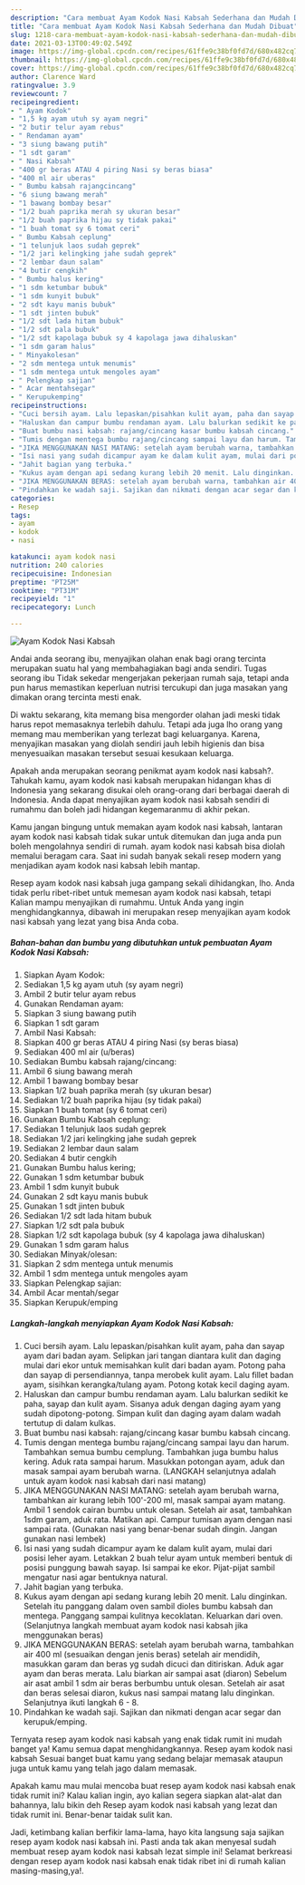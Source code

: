 ```yaml
---
description: "Cara membuat Ayam Kodok Nasi Kabsah Sederhana dan Mudah Dibuat"
title: "Cara membuat Ayam Kodok Nasi Kabsah Sederhana dan Mudah Dibuat"
slug: 1218-cara-membuat-ayam-kodok-nasi-kabsah-sederhana-dan-mudah-dibuat
date: 2021-03-13T00:49:02.549Z
image: https://img-global.cpcdn.com/recipes/61ffe9c38bf0fd7d/680x482cq70/ayam-kodok-nasi-kabsah-foto-resep-utama.jpg
thumbnail: https://img-global.cpcdn.com/recipes/61ffe9c38bf0fd7d/680x482cq70/ayam-kodok-nasi-kabsah-foto-resep-utama.jpg
cover: https://img-global.cpcdn.com/recipes/61ffe9c38bf0fd7d/680x482cq70/ayam-kodok-nasi-kabsah-foto-resep-utama.jpg
author: Clarence Ward
ratingvalue: 3.9
reviewcount: 7
recipeingredient:
- " Ayam Kodok"
- "1,5 kg ayam utuh sy ayam negri"
- "2 butir telur ayam rebus"
- " Rendaman ayam"
- "3 siung bawang putih"
- "1 sdt garam"
- " Nasi Kabsah"
- "400 gr beras ATAU 4 piring Nasi sy beras biasa"
- "400 ml air uberas"
- " Bumbu kabsah rajangcincang"
- "6 siung bawang merah"
- "1 bawang bombay besar"
- "1/2 buah paprika merah sy ukuran besar"
- "1/2 buah paprika hijau sy tidak pakai"
- "1 buah tomat sy 6 tomat ceri"
- " Bumbu Kabsah ceplung"
- "1 telunjuk laos sudah geprek"
- "1/2 jari kelingking jahe sudah geprek"
- "2 lembar daun salam"
- "4 butir cengkih"
- " Bumbu halus kering"
- "1 sdm ketumbar bubuk"
- "1 sdm kunyit bubuk"
- "2 sdt kayu manis bubuk"
- "1 sdt jinten bubuk"
- "1/2 sdt lada hitam bubuk"
- "1/2 sdt pala bubuk"
- "1/2 sdt kapolaga bubuk sy 4 kapolaga jawa dihaluskan"
- "1 sdm garam halus"
- " Minyakolesan"
- "2 sdm mentega untuk menumis"
- "1 sdm mentega untuk mengoles ayam"
- " Pelengkap sajian"
- " Acar mentahsegar"
- " Kerupukemping"
recipeinstructions:
- "Cuci bersih ayam. Lalu lepaskan/pisahkan kulit ayam, paha dan sayap ayam dari badan ayam. Selipkan jari tangan diantara kulit dan daging mulai dari ekor untuk memisahkan kulit dari badan ayam. Potong paha dan sayap di persendiannya, tanpa merobek kulit ayam. Lalu fillet badan ayam, sisihkan kerangka/tulang ayam. Potong kotak kecil daging ayam."
- "Haluskan dan campur bumbu rendaman ayam. Lalu balurkan sedikit ke paha, sayap dan kulit ayam. Sisanya aduk dengan daging ayam yang sudah dipotong-potong. Simpan kulit dan daging ayam dalam wadah tertutup di dalam kulkas."
- "Buat bumbu nasi kabsah: rajang/cincang kasar bumbu kabsah cincang."
- "Tumis dengan mentega bumbu rajang/cincang sampai layu dan harum. Tambahkan semua bumbu cemplung. Tambahkan juga bumbu halus kering. Aduk rata sampai harum. Masukkan potongan ayam, aduk dan masak sampai ayam berubah warna. (LANGKAH selanjutnya adalah untuk ayam kodok nasi kabsah dari nasi matang)"
- "JIKA MENGGUNAKAN NASI MATANG: setelah ayam berubah warna, tambahkan air kurang lebih 100&#39;-200 ml, masak sampai ayam matang. Ambil 1 sendok cairan bumbu untuk olesan. Setelah air asat, tambahkan 1sdm garam, aduk rata. Matikan api. Campur tumisan ayam dengan nasi sampai rata. (Gunakan nasi yang benar-benar sudah dingin. Jangan gunakan nasi lembek)"
- "Isi nasi yang sudah dicampur ayam ke dalam kulit ayam, mulai dari posisi leher ayam. Letakkan 2 buah telur ayam untuk memberi bentuk di posisi punggung bawah sayap. Isi sampai ke ekor. Pijat-pijat sambil mengatur nasi agar bentuknya natural."
- "Jahit bagian yang terbuka."
- "Kukus ayam dengan api sedang kurang lebih 20 menit. Lalu dinginkan. Setelah itu panggang dalam oven sambil dioles bumbu kabsah dan mentega. Panggang sampai kulitnya kecoklatan. Keluarkan dari oven. (Selanjutnya langkah membuat ayam kodok nasi kabsah jika menggunakan beras)"
- "JIKA MENGGUNAKAN BERAS: setelah ayam berubah warna, tambahkan air 400 ml (sesuaikan dengan jenis beras) setelah air mendidih, masukkan garam dan beras yg sudah dicuci dan ditiriskan. Aduk agar ayam dan beras merata. Lalu biarkan air sampai asat (diaron) Sebelum air asat ambil 1 sdm air beras berbumbu untuk olesan. Setelah air asat dan beras selesai diaron, kukus nasi sampai matang lalu dinginkan. Selanjutnya ikuti langkah 6 - 8."
- "Pindahkan ke wadah saji. Sajikan dan nikmati dengan acar segar dan kerupuk/emping."
categories:
- Resep
tags:
- ayam
- kodok
- nasi

katakunci: ayam kodok nasi 
nutrition: 240 calories
recipecuisine: Indonesian
preptime: "PT25M"
cooktime: "PT31M"
recipeyield: "1"
recipecategory: Lunch

---
```



![Ayam Kodok Nasi Kabsah](https://img-global.cpcdn.com/recipes/61ffe9c38bf0fd7d/680x482cq70/ayam-kodok-nasi-kabsah-foto-resep-utama.jpg)

Andai anda seorang ibu, menyajikan olahan enak bagi orang tercinta merupakan suatu hal yang membahagiakan bagi anda sendiri. Tugas seorang ibu Tidak sekedar mengerjakan pekerjaan rumah saja, tetapi anda pun harus memastikan keperluan nutrisi tercukupi dan juga masakan yang dimakan orang tercinta mesti enak.

Di waktu  sekarang, kita memang bisa mengorder olahan jadi meski tidak harus repot memasaknya terlebih dahulu. Tetapi ada juga lho orang yang memang mau memberikan yang terlezat bagi keluarganya. Karena, menyajikan masakan yang diolah sendiri jauh lebih higienis dan bisa menyesuaikan masakan tersebut sesuai kesukaan keluarga. 



Apakah anda merupakan seorang penikmat ayam kodok nasi kabsah?. Tahukah kamu, ayam kodok nasi kabsah merupakan hidangan khas di Indonesia yang sekarang disukai oleh orang-orang dari berbagai daerah di Indonesia. Anda dapat menyajikan ayam kodok nasi kabsah sendiri di rumahmu dan boleh jadi hidangan kegemaranmu di akhir pekan.

Kamu jangan bingung untuk memakan ayam kodok nasi kabsah, lantaran ayam kodok nasi kabsah tidak sukar untuk ditemukan dan juga anda pun boleh mengolahnya sendiri di rumah. ayam kodok nasi kabsah bisa diolah memalui beragam cara. Saat ini sudah banyak sekali resep modern yang menjadikan ayam kodok nasi kabsah lebih mantap.

Resep ayam kodok nasi kabsah juga gampang sekali dihidangkan, lho. Anda tidak perlu ribet-ribet untuk memesan ayam kodok nasi kabsah, tetapi Kalian mampu menyajikan di rumahmu. Untuk Anda yang ingin menghidangkannya, dibawah ini merupakan resep menyajikan ayam kodok nasi kabsah yang lezat yang bisa Anda coba.

<!--inarticleads1-->

##### Bahan-bahan dan bumbu yang dibutuhkan untuk pembuatan Ayam Kodok Nasi Kabsah:

1. Siapkan  Ayam Kodok:
1. Sediakan 1,5 kg ayam utuh (sy ayam negri)
1. Ambil 2 butir telur ayam rebus
1. Gunakan  Rendaman ayam:
1. Siapkan 3 siung bawang putih
1. Siapkan 1 sdt garam
1. Ambil  Nasi Kabsah:
1. Siapkan 400 gr beras ATAU 4 piring Nasi (sy beras biasa)
1. Sediakan 400 ml air (u/beras)
1. Sediakan  Bumbu kabsah rajang/cincang:
1. Ambil 6 siung bawang merah
1. Ambil 1 bawang bombay besar
1. Siapkan 1/2 buah paprika merah (sy ukuran besar)
1. Sediakan 1/2 buah paprika hijau (sy tidak pakai)
1. Siapkan 1 buah tomat (sy 6 tomat ceri)
1. Gunakan  Bumbu Kabsah ceplung:
1. Sediakan 1 telunjuk laos sudah geprek
1. Sediakan 1/2 jari kelingking jahe sudah geprek
1. Sediakan 2 lembar daun salam
1. Sediakan 4 butir cengkih
1. Gunakan  Bumbu halus kering;
1. Gunakan 1 sdm ketumbar bubuk
1. Ambil 1 sdm kunyit bubuk
1. Gunakan 2 sdt kayu manis bubuk
1. Gunakan 1 sdt jinten bubuk
1. Sediakan 1/2 sdt lada hitam bubuk
1. Siapkan 1/2 sdt pala bubuk
1. Siapkan 1/2 sdt kapolaga bubuk (sy 4 kapolaga jawa dihaluskan)
1. Gunakan 1 sdm garam halus
1. Sediakan  Minyak/olesan:
1. Siapkan 2 sdm mentega untuk menumis
1. Ambil 1 sdm mentega untuk mengoles ayam
1. Siapkan  Pelengkap sajian:
1. Ambil  Acar mentah/segar
1. Siapkan  Kerupuk/emping




<!--inarticleads2-->

##### Langkah-langkah menyiapkan Ayam Kodok Nasi Kabsah:

1. Cuci bersih ayam. Lalu lepaskan/pisahkan kulit ayam, paha dan sayap ayam dari badan ayam. Selipkan jari tangan diantara kulit dan daging mulai dari ekor untuk memisahkan kulit dari badan ayam. Potong paha dan sayap di persendiannya, tanpa merobek kulit ayam. Lalu fillet badan ayam, sisihkan kerangka/tulang ayam. Potong kotak kecil daging ayam.
1. Haluskan dan campur bumbu rendaman ayam. Lalu balurkan sedikit ke paha, sayap dan kulit ayam. Sisanya aduk dengan daging ayam yang sudah dipotong-potong. Simpan kulit dan daging ayam dalam wadah tertutup di dalam kulkas.
1. Buat bumbu nasi kabsah: rajang/cincang kasar bumbu kabsah cincang.
1. Tumis dengan mentega bumbu rajang/cincang sampai layu dan harum. Tambahkan semua bumbu cemplung. Tambahkan juga bumbu halus kering. Aduk rata sampai harum. Masukkan potongan ayam, aduk dan masak sampai ayam berubah warna. (LANGKAH selanjutnya adalah untuk ayam kodok nasi kabsah dari nasi matang)
1. JIKA MENGGUNAKAN NASI MATANG: setelah ayam berubah warna, tambahkan air kurang lebih 100&#39;-200 ml, masak sampai ayam matang. Ambil 1 sendok cairan bumbu untuk olesan. Setelah air asat, tambahkan 1sdm garam, aduk rata. Matikan api. Campur tumisan ayam dengan nasi sampai rata. (Gunakan nasi yang benar-benar sudah dingin. Jangan gunakan nasi lembek)
1. Isi nasi yang sudah dicampur ayam ke dalam kulit ayam, mulai dari posisi leher ayam. Letakkan 2 buah telur ayam untuk memberi bentuk di posisi punggung bawah sayap. Isi sampai ke ekor. Pijat-pijat sambil mengatur nasi agar bentuknya natural.
1. Jahit bagian yang terbuka.
1. Kukus ayam dengan api sedang kurang lebih 20 menit. Lalu dinginkan. Setelah itu panggang dalam oven sambil dioles bumbu kabsah dan mentega. Panggang sampai kulitnya kecoklatan. Keluarkan dari oven. (Selanjutnya langkah membuat ayam kodok nasi kabsah jika menggunakan beras)
1. JIKA MENGGUNAKAN BERAS: setelah ayam berubah warna, tambahkan air 400 ml (sesuaikan dengan jenis beras) setelah air mendidih, masukkan garam dan beras yg sudah dicuci dan ditiriskan. Aduk agar ayam dan beras merata. Lalu biarkan air sampai asat (diaron) Sebelum air asat ambil 1 sdm air beras berbumbu untuk olesan. Setelah air asat dan beras selesai diaron, kukus nasi sampai matang lalu dinginkan. Selanjutnya ikuti langkah 6 - 8.
1. Pindahkan ke wadah saji. Sajikan dan nikmati dengan acar segar dan kerupuk/emping.




Ternyata resep ayam kodok nasi kabsah yang enak tidak rumit ini mudah banget ya! Kamu semua dapat menghidangkannya. Resep ayam kodok nasi kabsah Sesuai banget buat kamu yang sedang belajar memasak ataupun juga untuk kamu yang telah jago dalam memasak.

Apakah kamu mau mulai mencoba buat resep ayam kodok nasi kabsah enak tidak rumit ini? Kalau kalian ingin, ayo kalian segera siapkan alat-alat dan bahannya, lalu bikin deh Resep ayam kodok nasi kabsah yang lezat dan tidak rumit ini. Benar-benar taidak sulit kan. 

Jadi, ketimbang kalian berfikir lama-lama, hayo kita langsung saja sajikan resep ayam kodok nasi kabsah ini. Pasti anda tak akan menyesal sudah membuat resep ayam kodok nasi kabsah lezat simple ini! Selamat berkreasi dengan resep ayam kodok nasi kabsah enak tidak ribet ini di rumah kalian masing-masing,ya!.

